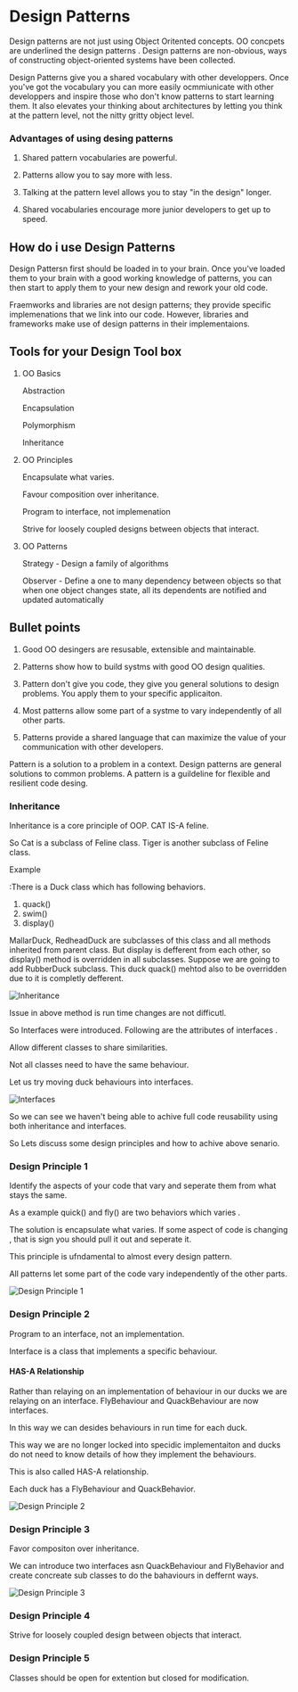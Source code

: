 
# Design Patterns

Design patterns are not just using Object Oritented concepts. OO concpets are underlined the design patterns . Design patterns are non-obvious, ways of constructing object-oriented systems have been collected.

Design Patterns give you a shared vocabulary with other developpers.
Once you've got the vocabulary you can more easily ocmmiunicate with other
developpers and inspire those who don't know patterns to start learning them.
It also elevates your thinking about architectures by letting you think at the pattern level, 
not the nitty gritty object level.

### Advantages of using desing patterns

1. Shared pattern vocabularies are powerful.

2. Patterns allow you to say more with less.

3. Talking at the pattern level allows you to stay "in the design" longer.
4. Shared vocabularies encourage more junior developers to get up to speed.

## How do i use Design Patterns

Design Pattersn first should be loaded in to your brain.
Once you've loaded them to your brain with a good working knowledge of patterns, you can then start to apply them to your new design and rework your old code.

Fraemworks and libraries are not design patterns; they provide specific implemenations that we link into our code. However, libraries and frameworks make use of design patterns in their implementaions.


## Tools for your Design Tool box

1. OO Basics

    Abstraction

    Encapsulation

    Polymorphism

    Inheritance

2. OO Principles

    Encapsulate what varies.

    Favour composition over inheritance.

    Program to interface, not implemenation

    Strive for loosely coupled designs between objects that interact.

3.  OO Patterns

    Strategy - Design a family of algorithms

    Observer - Define a one to many dependency between objects so that when one object changes state, all its dependents are notified and updated automatically

    
    
## Bullet points

1. Good OO desingers are resusable, extensible and maintainable.

2. Patterns show how to build systms with good OO design qualities.

3. Pattern don't give you code, they give you general solutions to design problems. You apply them to your specific applicaiton.

4. Most patterns allow some part of a systme to vary independently of all other parts.

5. Patterns provide a shared language that can maximize the value of your communication with other developers.

Pattern is a solution to a problem in a context.
Design patterns are general solutions to common problems. A pattern is a guildeline for flexible and resilient code desing.

### Inheritance

Inheritance is a core principle of OOP.
CAT IS-A feline.

So Cat is a subclass of Feline class. Tiger is another subclass of Feline class.

Example

:There is a Duck class which has following behaviors.
1.  quack()
2.  swim()
3.  display()

MallarDuck, RedheadDuck are subclasses of this class and all methods inherited from parent class. But display is defferent from each other, so display() method is overridden in all subclasses.
Suppose we are going to add RubberDuck subclass. This duck quack() mehtod also to be overridden due to it is completly defferent.

![Inheritance ](duck.png?raw=true "inheritance")

Issue in above method is run time changes are not difficutl.

So Interfaces were introduced. Following are the attributes of interfaces .

Allow different classes to share similarities.

Not all classes need to have the same behaviour.

Let us try moving duck behaviours into interfaces.


![Interfaces ](duck-interface.png?raw=true "Interfaces")


So we can see we haven't being able to achive full code reusability using both inheritance and interfaces.

So Lets discuss some design principles and how to achive above senario.

### Design Principle 1

Identify the aspects of your code that vary and seperate them from what stays the same.

As a example quick() and fly() are two behaviors which varies .

The solution is encapsulate what varies. If some aspect of code is changing , that is sign you should pull it out and seperate it.

This principle is ufndamental to almost every design pattern.

All patterns let some part of the code vary independently of the other parts.

![Design Principle 1 ](prin1.png?raw=true "Principle 1")

### Design Principle 2

Program to an interface, not an implementation.


Interface is a class that implements a specific behaviour.

#### HAS-A Relationship

Rather than relaying on an implementation of behaviour in our ducks we are relaying on an interface.
FlyBehaviour and QuackBehaviour are now interfaces. 

In this way we can desides behaviours in run time for each duck.

This way we are no longer locked into specidic implementaiton and ducks do not need to know details of how they implement the behaviours.

This is also called HAS-A relationship.

Each duck has a FlyBehaviour and QuackBehavior.


![Design Principle 2 ](prin2.png?raw=true "Principle 2")


### Design Principle 3

Favor compositon over inheritance.

We can introduce two interfaces asn QuackBehaviour and FlyBehavior and create concreate sub classes to do the bahaviours in deffernt ways.


![Design Principle 3 ](prin3.png?raw=true "Principle 3")




### Design Principle 4

Strive for loosely coupled design between objects that interact.



### Design Principle 5

Classes should be open for extention but closed for modification.

